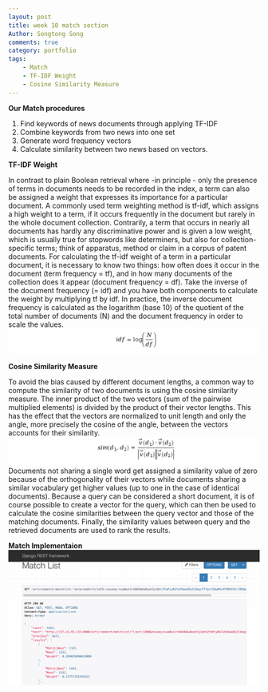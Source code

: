 ```yaml
---
layout: post
title: week 10 match section 
Author: Songtong Song
comments: true
category: portfolio
tags:
    - Match 
    - TF-IDF Weight
    - Cosine Similarity Measure
---
```


**Our Match procedures**
1. Find keywords of news documents through applying TF-IDF
2. Combine keywords from two news into one set
3. Generate word frequency vectors
4. Calculate similarity between two news based on vectors.


**TF-IDF Weight**

In contrast to plain Boolean retrieval where -in principle - only the presence of terms in documents needs to be recorded in the index,
a term can also be assigned a weight that expresses its importance for a particular document. A commonly used term weighting method is 
tf-idf, which assigns a high weight to a term, if it occurs frequently in the document but rarely in the whole document collection. 
Contrarily, a term that occurs in nearly all documents has hardly any discriminative power and is given a low weight, which is usually true for 
stopwords like determiners, but also for collection-specific terms; think of apparatus, method or claim in a corpus of patent documents. 
For calculating the tf-idf weight of a term in a particular document, it is necessary to know two things: how often does it occur in the 
document (term frequency = tf), and in how many documents of the collection does it appear (document frequency = df). Take the inverse of 
the document frequency (= idf) and you have both components to calculate the weight by multiplying tf by idf. In practice, the inverse 
document frequency is calculated as the logarithm (base 10) of the quotient of the total number of documents (N) and the document frequency in order 
to scale the values.
<img src="/assets/tf-idf.png" width="700px" /> 

**Cosine Similarity Measure**

To avoid the bias caused by different document lengths, a common way to compute the similarity of two documents is using the cosine 
similarity measure. The inner product of the two vectors (sum of the pairwise multiplied elements) is divided by the product of their 
vector lengths. This has the effect that the vectors are normalized to unit length and only the angle, more precisely the cosine of the 
angle, between the vectors accounts for their similarity.
<img src="/assets/cosine.png" width="700px" /> 
Documents not sharing a single word get assigned a similarity value of zero because of the orthogonality of their vectors while documents 
sharing a similar vocabulary get higher values (up to one in the case of identical documents). Because a query can be considered a short
document, it is of course possible to create a vector for the query, which can then be used to calculate the cosine similarities between
the query vector and those of the matching documents. Finally, the similarity values between query and the retrieved documents are used 
to rank the results.

**Match Implementaion**
<img src="/assets/week10.png" width="700px" /> 

